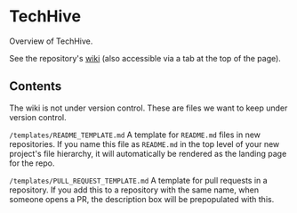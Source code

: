 # TechHive

Overview of TechHive.

See the repository's [wiki](https://github.com/LHSTechHive/TechHive/wiki) (also accessible via a tab at the top of the page).

## Contents

The wiki is not under version control. These are files we want to keep under version control.

`/templates/README_TEMPLATE.md` A template for `README.md` files in new repositories. If you name this file as `README.md` in the top level of your new project's file hierarchy, it will automatically be rendered as the landing page for the repo.

`/templates/PULL_REQUEST_TEMPLATE.md` A template for pull requests in a repository. If you add this to a repository with the same name, when someone opens a PR, the description box will be prepopulated with this.
